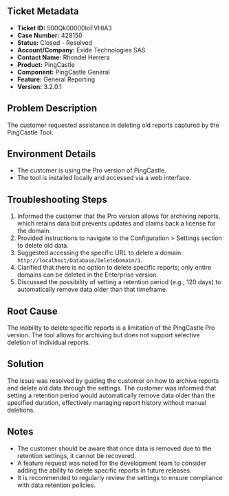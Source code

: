 ## Ticket Metadata
- **Ticket ID:** 500Qk00000IoFVHIA3
- **Case Number:** 428150
- **Status:** Closed - Resolved
- **Account/Company:** Exide Technologies SAS
- **Contact Name:** Rhondel Herrera
- **Product:** PingCastle
- **Component:** PingCastle General
- **Feature:** General Reporting
- **Version:** 3.2.0.1

## Problem Description
The customer requested assistance in deleting old reports captured by the PingCastle Tool.

## Environment Details
- The customer is using the Pro version of PingCastle.
- The tool is installed locally and accessed via a web interface.

## Troubleshooting Steps
1. Informed the customer that the Pro version allows for archiving reports, which retains data but prevents updates and claims back a license for the domain.
2. Provided instructions to navigate to the Configuration > Settings section to delete old data.
3. Suggested accessing the specific URL to delete a domain: `http://localhost/Database/DeleteDomain/1`.
4. Clarified that there is no option to delete specific reports; only entire domains can be deleted in the Enterprise version.
5. Discussed the possibility of setting a retention period (e.g., 120 days) to automatically remove data older than that timeframe.

## Root Cause
The inability to delete specific reports is a limitation of the PingCastle Pro version. The tool allows for archiving but does not support selective deletion of individual reports.

## Solution
The issue was resolved by guiding the customer on how to archive reports and delete old data through the settings. The customer was informed that setting a retention period would automatically remove data older than the specified duration, effectively managing report history without manual deletions.

## Notes
- The customer should be aware that once data is removed due to the retention settings, it cannot be recovered.
- A feature request was noted for the development team to consider adding the ability to delete specific reports in future releases.
- It is recommended to regularly review the settings to ensure compliance with data retention policies.